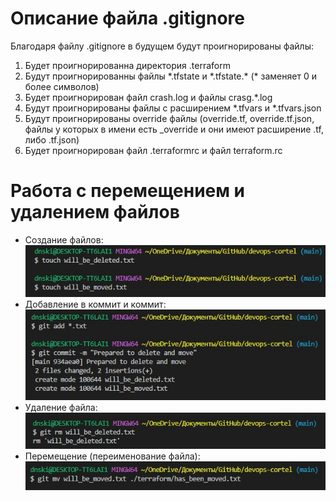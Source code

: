 # Описание файла .gitignore

Благодаря файлу .gitignore в будущем будут проигнорированы файлы:

1. Будет проигнорированна директория .terraform
2. Будут проигнорированны файлы \*.tfstate и \*.tfstate.\* 
(\* заменяет 0 и более символов)
3. Будет проигнорирован файл crash.log и файлы crasg.\*.log
4. Будут проигнорированы файлы с расширением \*.tfvars и \*.tfvars.json
5. Будут проигнорированы override файлы (override.tf, override.tf.json, файлы у которых в имени есть _override и они имеют расширение .tf, либо .tf.json)
6. Будет проигнорирован файл .terraformrc и файл terraform.rc

# Работа с перемещением и удалением файлов

- Создание файлов: 
    <br/>
    ![touch](img/create.jpg)
    <br/>
- Добавление в коммит и коммит:
    <br/>
    ![add and commit](img/commit.jpg)
    <br/>
- Удаление файла:
    <br/>
    ![rm](img/deleted.jpg)
    <br/>
- Перемещение (переименование файла):
    <br/>
    ![mv](img/moved.jpg)
    <br/>
    
